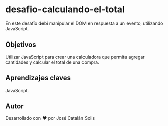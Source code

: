 # desafio-calculando-el-total

En este desafío debí manipular el DOM en respuesta a un evento, utilizando JavaScript.

## Objetivos
Utilizar JavaScript para crear una calculadora que permita agregar cantidades y calcular el total de una compra.

## Aprendizajes claves
JavaScript.

## Autor
Desarrollado con ❤️ por José Catalán Solis
